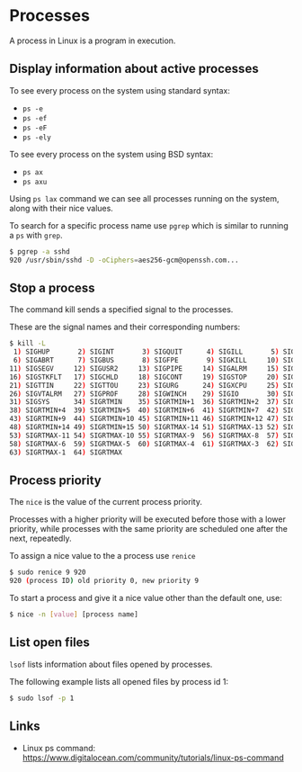 
# Processes 

A process in Linux is a program in execution. 

## Display information about active processes

To see every process on the system using standard syntax:
- `ps -e`
- `ps -ef`
- `ps -eF`
- `ps -ely`

To see every process on the system using BSD syntax:
- `ps ax`
- `ps axu`

Using `ps lax` command we can see all processes running on the system, along with their nice values.

To search for a specific process name use `pgrep` which is similar to running a `ps` with `grep`.  

```bash
$ pgrep -a sshd
920 /usr/sbin/sshd -D -oCiphers=aes256-gcm@openssh.com...
```

## Stop a process

The command kill sends a specified signal to the processes. 

These are the signal names and their corresponding numbers:

```bash
$ kill -L
 1) SIGHUP       2) SIGINT       3) SIGQUIT      4) SIGILL       5) SIGTRAP
 6) SIGABRT      7) SIGBUS       8) SIGFPE       9) SIGKILL     10) SIGUSR1
11) SIGSEGV     12) SIGUSR2     13) SIGPIPE     14) SIGALRM     15) SIGTERM
16) SIGSTKFLT   17) SIGCHLD     18) SIGCONT     19) SIGSTOP     20) SIGTSTP
21) SIGTTIN     22) SIGTTOU     23) SIGURG      24) SIGXCPU     25) SIGXFSZ
26) SIGVTALRM   27) SIGPROF     28) SIGWINCH    29) SIGIO       30) SIGPWR
31) SIGSYS      34) SIGRTMIN    35) SIGRTMIN+1  36) SIGRTMIN+2  37) SIGRTMIN+3
38) SIGRTMIN+4  39) SIGRTMIN+5  40) SIGRTMIN+6  41) SIGRTMIN+7  42) SIGRTMIN+8
43) SIGRTMIN+9  44) SIGRTMIN+10 45) SIGRTMIN+11 46) SIGRTMIN+12 47) SIGRTMIN+13
48) SIGRTMIN+14 49) SIGRTMIN+15 50) SIGRTMAX-14 51) SIGRTMAX-13 52) SIGRTMAX-12
53) SIGRTMAX-11 54) SIGRTMAX-10 55) SIGRTMAX-9  56) SIGRTMAX-8  57) SIGRTMAX-7
58) SIGRTMAX-6  59) SIGRTMAX-5  60) SIGRTMAX-4  61) SIGRTMAX-3  62) SIGRTMAX-2
63) SIGRTMAX-1  64) SIGRTMAX
```


## Process priority

The `nice` is the value of the current process priority.

Processes with a higher priority will be executed before those with a lower priority, while processes with the same priority are scheduled one after the next, repeatedly.

To assign a nice value to the a process use `renice`

```bash
$ sudo renice 9 920
920 (process ID) old priority 0, new priority 9
```

To start a process and give it a nice value other than the default one, use:

```bash
$ nice -n [value] [process name]
```


## List open files

`lsof` lists information about files opened by processes.

The following example lists all opened files by process id 1:
```bash
$ sudo lsof -p 1 
```

## Links

- Linux ps command: https://www.digitalocean.com/community/tutorials/linux-ps-command
